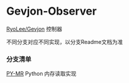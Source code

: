 # Gevjon-Observer
[RyoLee/Gevjon](https://github.com/RyoLee/Gevjon/) 控制器

不同分支对应不同实现，以分支Readme文档为准

### 分支清单
[PY-MR](https://github.com/RyoLee/Gevjon-Observer/tree/PY-MR/) Python 内存读取实现
